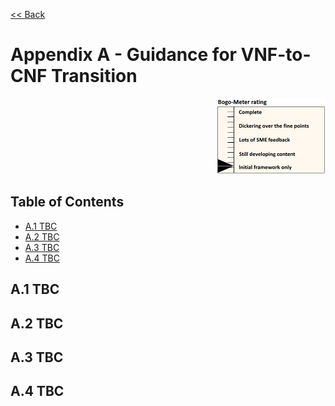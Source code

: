 [<< Back](../../kubernetes)
# Appendix A - Guidance for VNF-to-CNF Transition
<p align="right"><img src="../figures/bogo_ifo.png" alt="scope" title="Scope" width="35%"/></p>
 
## Table of Contents
* [A.1 TBC](#A.1)
* [A.2 TBC](#A.2)
* [A.3 TBC](#A.3)
* [A.4 TBC](#A.3)

<a name="A.1"></a>
## A.1 TBC

<a name="A.2"></a>
## A.2 TBC

<a name="A.3"></a>
## A.3 TBC

<a name="A.4"></a>
## A.4 TBC
